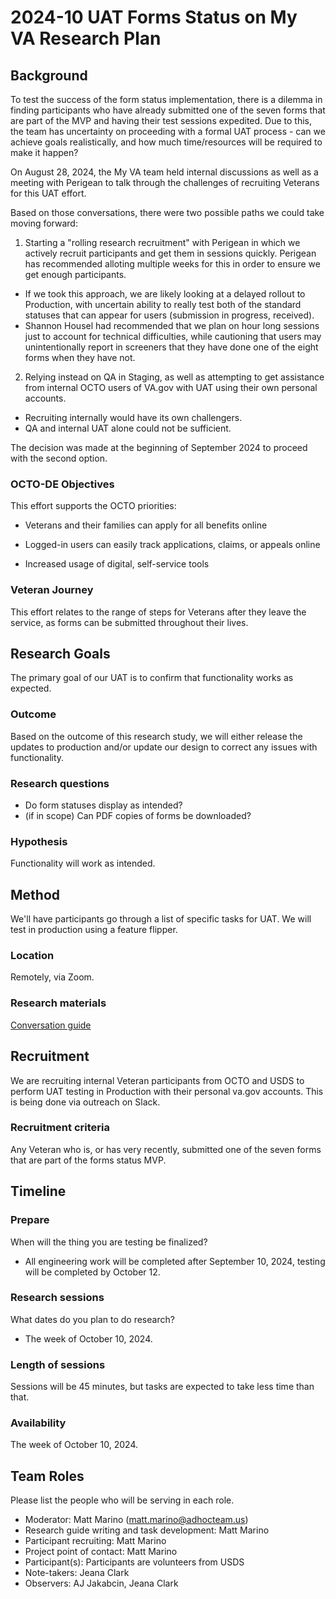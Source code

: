 # 2024-10 UAT Forms Status on My VA Research Plan

## Background

To test the success of the form status implementation, there is a dilemma in finding participants who have already submitted one of the seven forms that are part of the MVP and having their test sessions expedited. Due to this, the team has uncertainty on proceeding with a formal UAT process - can we achieve goals realistically, and how much time/resources will be required to make it happen? 

On August 28, 2024, the My VA team held internal discussions as well as a meeting with Perigean to talk through the challenges of recruiting Veterans for this UAT effort. 

Based on those conversations, there were two possible paths we could take moving forward:

1. Starting a "rolling research recruitment" with Perigean in which we actively recruit participants and get them in sessions quickly. Perigean has recommended alloting multiple weeks for this in order to ensure we get enough participants.

  - If we took this approach, we are likely looking at a delayed rollout to Production, with uncertain ability to really test both of the standard statuses that can appear for users (submission in progress, received).
  - Shannon Housel had recommended that we plan on hour long sessions just to account for technical difficulties, while cautioning that users may unintentionally report in screeners that they have done one of the eight forms when they have not.

2. Relying instead on QA in Staging, as well as attempting to get assistance from internal OCTO users of VA.gov with UAT using their own personal accounts.

  - Recruiting internally would have its own challengers.
  - QA and internal UAT alone could not be sufficient.
 
The decision was made at the beginning of September 2024 to proceed with the second option.


### OCTO-DE Objectives 

This effort supports the OCTO priorities:

- Veterans and their families can apply for all benefits online

- Logged-in users can easily track applications, claims, or appeals online
  
- Increased usage of digital, self-service tools


### Veteran Journey

This effort relates to the range of steps for Veterans after they leave the service, as forms can be submitted throughout their lives.

## Research Goals	
The primary goal of our UAT is to confirm that functionality works as expected.

### Outcome
Based on the outcome of this research study, we will either release the updates to production and/or update our design to correct any issues with functionality.

### Research questions

- Do form statuses display as intended?
- (if in scope) Can PDF copies of forms be downloaded?

### Hypothesis
Functionality will work as intended.

## Method	
We'll have participants go through a list of specific tasks for UAT. We will test in production using a feature flipper.

### Location
Remotely, via Zoom.

### Research materials
[Conversation guide](https://github.com/department-of-veterans-affairs/va.gov-team/blob/master/products/identity-personalization/my-va/forms-status-on-My-VA/UAT/UAT-conversation-guide.md)

## Recruitment	

We are recruiting internal Veteran participants from OCTO and USDS to perform UAT testing in Production with their personal va.gov accounts. This is being done via outreach on Slack. 

### Recruitment criteria

Any Veteran who is, or has very recently, submitted one of the seven forms that are part of the forms status MVP. 


## Timeline
### Prepare

When will the thing you are testing be finalized? 

- All engineering work will be completed after September 10, 2024, testing will be completed by October 12.

### Research sessions
What dates do you plan to do research? 

- The week of October 10, 2024. 

### Length of sessions
Sessions will be 45 minutes, but tasks are expected to take less time than that.

### Availability

The week of October 10, 2024. 

## Team Roles	
Please list the people who will be serving in each role. 

- Moderator: Matt Marino (matt.marino@adhocteam.us)
- Research guide writing and task development: Matt Marino
- Participant recruiting: Matt Marino
- Project point of contact: Matt Marino
- Participant(s): Participants are volunteers from USDS
- Note-takers: Jeana Clark
- Observers: AJ Jakabcin, Jeana Clark

